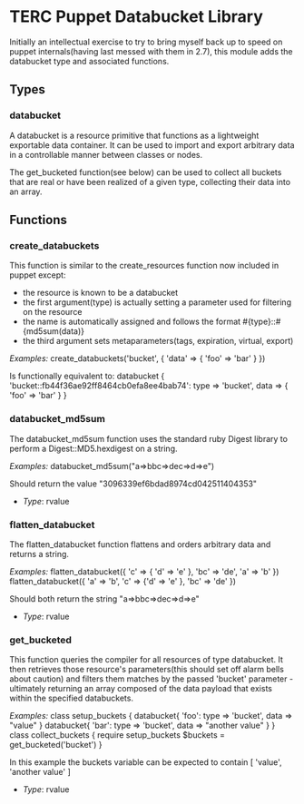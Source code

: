 # TERC Puppet Databucket Library #

Initially an intellectual exercise to try to bring myself back up to speed on puppet internals(having last messed with them in 2.7), this 
module adds the databucket type and associated functions.

## Types ##

### databucket ###

A databucket is a resource primitive that functions as a lightweight exportable data container.  It can be used to import and export 
arbitrary data in a controllable manner between classes or nodes.

The get_bucketed function(see below) can be used to collect all buckets that are real or have been realized of a given type, 
collecting their data into an array.


## Functions ##

### create_databuckets ###
This function is similar to the create_resources function now included in puppet except:
- the resource is known to be a databucket
- the first argument(type) is actually setting a parameter used for filtering on the resource
- the name is automatically assigned and follows the format #{type}::#{md5sum(data)}
- the third argument sets metaparameters(tags, expiration, virtual, export)

*Examples:*
    create_databuckets('bucket', { 'data' => { 'foo' => 'bar' } })

Is functionally equivalent to:
    databucket { 'bucket::fb44f36ae92ff8464cb0efa8ee4bab74': type => 'bucket', data => { 'foo' => 'bar' } }
    

### databucket_md5sum ###
The databucket_md5sum function uses the standard ruby Digest library to perform a Digest::MD5.hexdigest on a string.

*Examples:*
    databucket_md5sum("a=>bbc=>dec=>d=>e")

Should return the value "3096339ef6bdad8974cd042511404353"

- *Type*: rvalue

### flatten_databucket ###
The flatten_databucket function flattens and orders arbitrary data and returns a string.

*Examples:*
    flatten_databucket({ 'c' => { 'd' => 'e' }, 'bc' => 'de', 'a' => 'b' })
    flatten_databucket({ 'a' => 'b', 'c' => {'d' => 'e' }, 'bc' => 'de' })

Should both return the string "a=>bbc=>dec=>d=>e"

- *Type*: rvalue

### get_bucketed ###
This function queries the compiler for all resources of type databucket.  It then retrieves those resource's parameters(this should 
set off alarm bells about caution) and filters them matches by the passed 'bucket' parameter - ultimately returning an array composed 
of the data payload that exists within the specified databuckets.

*Examples:*
    class setup_buckets {
      databucket{ 'foo': type => 'bucket', data => "value" }
      databucket{ 'bar': type => 'bucket', data => "another value" }
    }
    class collect_buckets {
      require setup_buckets 
      $buckets = get_bucketed('bucket')
    }
    
In this example the buckets variable can be expected to contain [ 'value', 'another value' ]

- *Type*: rvalue
